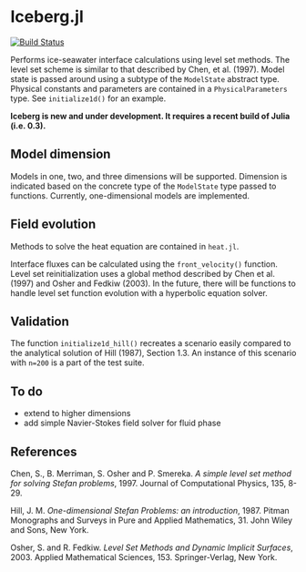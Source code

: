 Iceberg.jl
==========

[![Build Status](https://travis-ci.org/njwilson23/Iceberg.jl.svg?branch=master)](https://travis-ci.org/njwilson23/Iceberg.jl)

Performs ice-seawater interface calculations using level set methods. The level
set scheme is similar to that described by Chen, et al. (1997). Model state is
passed around using a subtype of the `ModelState` abstract type. Physical
constants and parameters are contained in a `PhysicalParameters` type. See
`initialize1d()` for an example.

__Iceberg is new and under development. It requires a recent build of Julia
(i.e. 0.3).__

## Model dimension

Models in one, two, and three dimensions will be supported. Dimension is
indicated based on the concrete type of the `ModelState` type passed to
functions. Currently, one-dimensional models are implemented.

## Field evolution

Methods to solve the heat equation are contained in `heat.jl`.

Interface fluxes can be calculated using the `front_velocity()` function. Level
set reinitialization uses a global method described by Chen et al. (1997) and
Osher and Fedkiw (2003). In the future, there will be functions to handle level
set function evolution with a hyperbolic equation solver.

## Validation

The function `initialize1d_hill()` recreates a scenario easily compared to the
analytical solution of Hill (1987), Section 1.3. An instance of this scenario
with `n=200` is a part of the test suite.

## To do

- extend to higher dimensions
- add simple Navier-Stokes field solver for fluid phase

## References

Chen, S., B. Merriman, S. Osher and P. Smereka. _A simple level set method for
solving Stefan problems_, 1997. Journal of Computational Physics, 135, 8-29.

Hill, J. M. _One-dimensional Stefan Problems: an introduction_, 1987. Pitman
Monographs and Surveys in Pure and Applied Mathematics, 31. John Wiley and Sons,
New York.

Osher, S. and R. Fedkiw. _Level Set Methods and Dynamic Implicit Surfaces_,
2003. Applied Mathematical Sciences, 153. Springer-Verlag, New York.
